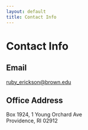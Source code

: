 ```yaml
---
layout: default
title: Contact Info
---
```

# Contact Info
## Email
ruby_erickson@brown.edu
## Office Address
Box 1924, 1 Young Orchard Ave  
Providence, RI 02912
